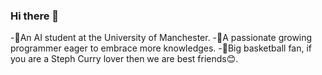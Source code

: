 ### Hi there 👋

-🤖️An AI student at the University of Manchester. 
-📖A passionate growing programmer eager to embrace more knowledges. 
-🏀Big basketball fan, if you are a Steph Curry lover then we are best friends😊. 




<!--
**ruotongding/ruotongding** is a ✨ _special_ ✨ repository because its `README.md` (this file) appears on your GitHub profile.

Here are some ideas to get you started:

- 🔭 I’m currently working on ...
- 🌱 I’m currently learning ...
- 👯 I’m looking to collaborate on ...
- 🤔 I’m looking for help with ...
- 💬 Ask me about ...
- 📫 How to reach me: ...
- 😄 Pronouns: ...
- ⚡ Fun fact: ...
-->
